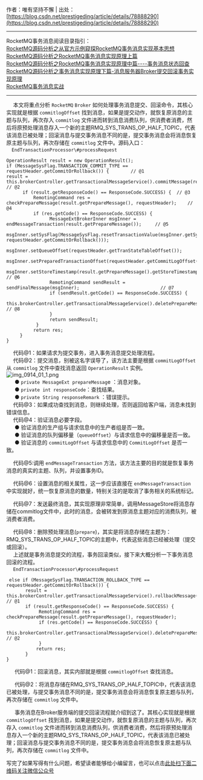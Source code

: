 作者：唯有坚持不懈 | 出处：[https://blog.csdn.net/prestigeding/article/details/78888290](https://blog.csdn.net/prestigeding/article/details/78888290)

--------------------

RocketMQ事务消息阅读目录指引：  
[RocketMQ源码分析之从官方示例窥探RocketMQ事务消息实现基本思想][RocketMQ_RocketMQ]  
[RocketMQ源码分析之RocketMQ事务消息实现原理上篇][RocketMQ_RocketMQ 1]  
[RocketMQ源码分析之RocketMQ事务消息实现原理中篇----事务消息状态回查][RocketMQ_RocketMQ_----]  
[RocketMQ源码分析之事务消息实现原理下篇-消息服务器Broker提交回滚事务实现原理][RocketMQ_-_Broker]  
[RocketMQ事务消息实战][RocketMQ]

--------------------

   本文将重点分析 `RocketMQ` `Broker` 如何处理事务消息提交、回滚命令，其核心实现就是根据 `commitlogOffset` 找到消息，如果是提交动作，就恢复原消息的主题与队列，再次存入 `commitlog` 文件进而转到消息消费队列，供消费者消费，然后将原预处理消息存入一个新的主题RMQ\_SYS\_TRANS\_OP\_HALF\_TOPIC，代表该消息已被处理；回滚消息与提交事务消息不同的是，提交事务消息会将消息恢复原主题与队列，再次存储在 `commitlog` 文件中。源码入口：  
  `EndTransactionProcessor\#processRequest`

```
OperationResult result = new OperationResult();
if (MessageSysFlag.TRANSACTION_COMMIT_TYPE == requestHeader.getCommitOrRollback()) {        // @1
result = this.brokerController.getTransactionalMessageService().commitMessage(requestHeader);    // @2
      if (result.getResponseCode() == ResponseCode.SUCCESS) {  // @3
      	  RemotingCommand res = checkPrepareMessage(result.getPrepareMessage(), requestHeader);    // @4
          if (res.getCode() == ResponseCode.SUCCESS) {
                MessageExtBrokerInner msgInner = endMessageTransaction(result.getPrepareMessage());     // @5
                msgInner.setSysFlag(MessageSysFlag.resetTransactionValue(msgInner.getSysFlag(), requestHeader.getCommitOrRollback()));
                msgInner.setQueueOffset(requestHeader.getTranStateTableOffset());
                msgInner.setPreparedTransactionOffset(requestHeader.getCommitLogOffset());
                msgInner.setStoreTimestamp(result.getPrepareMessage().getStoreTimestamp());    // @6
                RemotingCommand sendResult = sendFinalMessage(msgInner);                              // @7
                if (sendResult.getCode() == ResponseCode.SUCCESS) {             
                    this.brokerController.getTransactionalMessageService().deletePrepareMessage(result.getPrepareMessage());    // @8
                }
                return sendResult;
           }
          return res;
     }
}
```

   代码@1：如果请求为提交事务，进入事务消息提交处理流程。  
   代码@2：提交消息，别被这名字误导了，该方法主要是根据 `commitLogOffset` 从 `commitlog` 文件中查找消息返回 `OperationResult` 实例。  
![img\_0914\_01\_1.png][img_0914_01_1.png]  
    ● `private MessageExt prepareMessag`e ：消息对象。  
    ● `private int responseCode`：查找结果。  
    ● `private String responseRemark` ：错误提示。  
   代码@3：如果成功查找到消息，则继续处理，否则返回给客户端，消息未找到错误信息。  
   代码@4：验证消息必要字段。  
    ● 验证消息的生产组与请求信息中的生产者组是否一致。  
    ● 验证消息的队列偏移量（`queueOffset`）与请求信息中的偏移量是否一致。  
    ● 验证消息的 `commitLogOffset` 与请求信息中的 `CommitLogOffset` 是否一致。  
	
   代码@5:调用 `endMessageTransaction` 方法，该方法主要的目的就是恢复事务消息的真实的主题、队列，并设置事务ID。  
   
   代码@6：设置消息的相关属性，这一步应该直接在 `endMessageTransaction` 中实现就好，统一恢复原消息的数量，特别关注的是取消了事务相关的系统标记。  
   
   代码@7：发送最终消息，其实现原理非常简单，调用MessageStore将消息存储在commitlog文件中，此时的消息，会被转发到原消息主题对应的消费队列，被消费者消费。  
   
   代码@8：删除预处理消息(`prepare`)，其实是将消息存储在主题为：RMQ\_SYS\_TRANS\_OP\_HALF\_TOPIC的主题中，代表这些消息已经被处理（提交或回滚）。  
   上述就是事务消息提交的流程，事务回滚类似，接下来大概分析一下事务消息回滚的流程。  
   `EndTransactionProcessor\#processRequest`

```
 else if (MessageSysFlag.TRANSACTION_ROLLBACK_TYPE == requestHeader.getCommitOrRollback()) {
       result = this.brokerController.getTransactionalMessageService().rollbackMessage(requestHeader);    // @1
       if (result.getResponseCode() == ResponseCode.SUCCESS) {
            RemotingCommand res = checkPrepareMessage(result.getPrepareMessage(), requestHeader);
            if (res.getCode() == ResponseCode.SUCCESS) {
                this.brokerController.getTransactionalMessageService().deletePrepareMessage(result.getPrepareMessage());   // @2
            }
           return res;
       }
}
```

    代码@1：回滚消息，其实内部就是根据 `commitlogOffset` 查找消息。 
	
    代码@2：将消息存储在RMQ\_SYS\_TRANS\_OP\_HALF\_TOPIC中，代表该消息已被处理，与提交事务消息不同的是，提交事务消息会将消息恢复原主题与队列，再次存储在 `commitlog` 文件中。
	
    事务消息在Broker服务端的提交回滚流程就介绍到这了。其核心实现就是根据 `commitlogOffset` 找到消息，如果是提交动作，就恢复原消息的主题与队列，再次存入 `commitlog` 文件进而转到消息消费队列，供消费者消费，然后将原预处理消息存入一个新的主题RMQ\_SYS\_TRANS\_OP\_HALF\_TOPIC，代表该消息已被处理；回滚消息与提交事务消息不同的是，提交事务消息会将消息恢复原主题与队列，再次存储在 `commitlog` 文件中。


[RocketMQ_RocketMQ]: https://blog.csdn.net/prestigeding/article/details/81259646
[RocketMQ_RocketMQ 1]: https://blog.csdn.net/prestigeding/article/details/81263833
[RocketMQ_RocketMQ_----]: https://blog.csdn.net/prestigeding/article/details/81275892
[RocketMQ_-_Broker]: https://blog.csdn.net/prestigeding/article/details/81277067
[RocketMQ]: https://blog.csdn.net/prestigeding/article/details/81318980https://blog.csdn.net/prestigeding/article/details/81318980
[img_0914_01_1.png]: https://gitee.com/duchaochen/gongzhonghao/raw/master/个人博客文章/001-images/souyunku-web/2019/09/0914/01/23/img_0914_01_1.png
[img_0914_01_2.png]: https://gitee.com/duchaochen/gongzhonghao/raw/master/个人博客文章/001-images/souyunku-web/2019/09/0914/01/23/img_0914_01_2.png
[img_0914_01_3.png]: https://gitee.com/duchaochen/gongzhonghao/raw/master/个人博客文章/001-images/souyunku-web/2019/09/0914/01/23/img_0914_01_3.png



写完了如果写得有什么问题，希望读者能够给小编留言，也可以点击[此处扫下面二维码关注微信公众号](https://www.ycbbs.vip/?p=28 "此处扫下面二维码关注微信公众号")